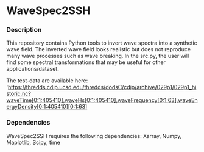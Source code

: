 # WaveSpec2SSH
### Description
This repository contains Python tools to invert wave spectra into a synthetic wave field. The inverted wave field looks realistic but does not reproduce many wave processes such as wave breaking. In the src.py, the user will find some spectral transformations that may be useful for other applications/dataset.

The test-data are available here: 'https://thredds.cdip.ucsd.edu/thredds/dodsC/cdip/archive/029p1/029p1_historic.nc?waveTime[0:1:405410],waveHs[0:1:405410],waveFrequency[0:1:63],waveEnergyDensity[0:1:405410][0:1:63]


### Dependencies
WaveSpec2SSH requires the following dependencies: Xarray, Numpy, Maplotlib, Scipy, time
